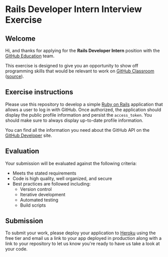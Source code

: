 # Rails Developer Intern Interview Exercise

## Welcome

Hi, and thanks for applying for the __Rails Developer Intern__ position with the [GitHub Education](https://education.github.com) team.

This exercise is designed to give you an opportunity to show off programming skills that would be relevant to work on [GitHub Classroom](https://classroom.github.com) ([source](https://github.com/education/classroom)).

## Exercise instructions

Please use this repository to develop a simple [Ruby on Rails](http://rubyonrails.org) application that allows a user to log in with GitHub. Once authorized, the application should display the public profile information and persist the `access_token`. You should make sure to always display up-to-date profile information.

You can find all the information you need about the GitHub API on the [GitHub Developer](https://developer.github.com/) site.

## Evaluation

Your submission will be evaluated against the following criteria:

* Meets the stated requirements
* Code is high quality, well organized, and secure
* Best practices are followed including:
  * Version control
  * Iterative development
  * Automated testing
  * Build scripts

## Submission

To submit your work, please deploy your application to [Heroku](https://heroku.com) using the free tier and email us a link to your app deployed in production along with a link to your repository to let us know you're ready to have us take a look at your code.

